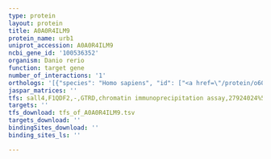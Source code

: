 ```yaml
---
type: protein
layout: protein
title: A0A0R4ILM9
protein_name: urb1
uniprot_accession: A0A0R4ILM9
ncbi_gene_id: '100536352'
organism: Danio rerio
function: target gene
number_of_interactions: '1'
orthologs: '[{"species": "Homo sapiens", "id": ["<a href=\"/protein/o60287\">O60287</a>"]}, {"species": "Mus musculus", "id": ["<a href=\"/protein/e9pu96\">E9PU96</a>"]}, {"species": "Rattus norvegicus", "id": ["<a href=\"/protein/d4a7s4\">D4A7S4</a>"]}, {"species": "Drosophila melanogaster", "id": ["<a href=\"/protein/q9vd07\">Q9VD07</a>"]}]'
jaspar_matrices: ''
tfs: sall4,F1QDF2,-,GTRD,chromatin immunoprecipitation assay,27924024%5Buid%5D,No
targets: ''
tfs_download: tfs_of_A0A0R4ILM9.tsv
targets_download: ''
bindingSites_download: ''
binding_sites_ls: ''

---
```

